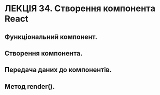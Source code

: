 # ЛЕКЦІЯ 34. Створення компонента React
## Функціональний компонент.
## Створення компонента.
## Передача даних до компонентів.
## Метод render().